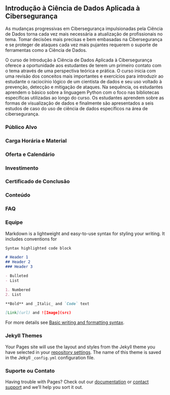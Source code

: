 ## Introdução à Ciência de Dados Aplicada à Cibersegurança

As mudanças progressivas em Cibersegurança impulsionadas pela Ciência de Dados torna cada vez mais necessária a atualização de profissionais no tema. Tomar decisões mais precisas e bem embasadas na Cibersegurança e se proteger de ataques cada vez mais pujantes requerem o suporte de ferramentas como a Ciência de Dados.

O curso de Introdução à Ciência de Dados Aplicada à Cibersegurança oferece a oportunidade aos estudantes de terem um primeiro contato com o tema através de uma perspectiva teórica e prática. O curso inicia com uma revisão dos conceitos mais importantes e exercícios para introduzir ao estudante o raciocínio lógico de um cientista de dados e seu uso voltado à prevenção, detecção e mitigação de ataques. Na sequência, os estudantes aprendem o básico sobre a linguagem Python com o foco nas bibliotecas específicas utilizadas ao longo do curso. Os estudantes aprendem sobre as formas de visualização de dados e finalmente são apresentados a seis estudos de caso do uso de ciência de dados específicos na área de cibersegurança.

### Público Alvo

### Carga Horária e Material

### Oferta e Calendário

### Investimento

### Certificado de Conclusão

### Conteúdo

### FAQ

### Equipe

Markdown is a lightweight and easy-to-use syntax for styling your writing. It includes conventions for

```markdown
Syntax highlighted code block

# Header 1
## Header 2
### Header 3

- Bulleted
- List

1. Numbered
2. List

**Bold** and _Italic_ and `Code` text

[Link](url) and ![Image](src)
```

For more details see [Basic writing and formatting syntax](https://docs.github.com/en/github/writing-on-github/getting-started-with-writing-and-formatting-on-github/basic-writing-and-formatting-syntax).

### Jekyll Themes

Your Pages site will use the layout and styles from the Jekyll theme you have selected in your [repository settings](https://github.com/cdsegufmg/cdseg/settings/pages). The name of this theme is saved in the Jekyll `_config.yml` configuration file.

### Suporte ou Contato

Having trouble with Pages? Check out our [documentation](https://docs.github.com/categories/github-pages-basics/) or [contact support](https://support.github.com/contact) and we’ll help you sort it out.
